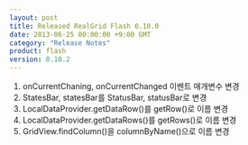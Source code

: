 ```yaml
---
layout: post
title: Released RealGrid Flash 0.10.0
date: 2013-06-25 00:00:00 +9:00 GMT
category: "Release Notes"
product: flash
version: 0.10.2
---
```


1. onCurrentChaning, onCurrentChanged 이벤트 매개변수 변경
2. StatesBar, statesBar를 StatusBar, statusBar로 변경
3. LocalDataProvider.getDataRow()를 getRow()로 이름 변경
4. LocalDataProvider.getDataRows()를 getRows()로 이름 변경
5. GridView.findColumn()을 columnByName()으로 이름 변경